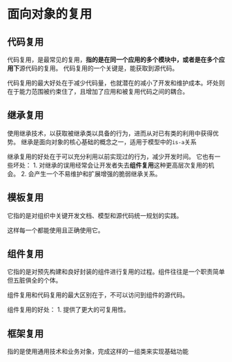 # 面向对象的复用

## 代码复用

代码复用，是最常见的复用，**指的是在同一个应用的多个模块中，或者是在多个应用下**源代码的复用。
代码复用的一个关键是，能获取到源代码。

代码复用的最大好处在于减少代码量，也就潜在的减小了开发和维护成本。坏处则在于能力范围被约束住了，且增加了应用和被复用代码之间的耦合。

## 继承复用

使用继承技术，以获取被继承类以具备的行为，进而从对已有类的利用中获得优势。
继承是面向对象的核心基础的概念之一，适用于模型中的`is-a`关系

继承复用的好处在于可以充分利用以前实现过的行为，减少开发时间。
它也有一些坏处：
    1. 对继承的误用经常会让开发者失去**组件复用**这种更高层次复用的机会。
    2. 会产生一个不易维护和扩展增强的脆弱继承关系。
    
## 模板复用

它指的是对组织中关键开发文档、模型和源代码统一规划的实践。

这样每一个都能使用且正确使用它。

## 组件复用

它指的是对预先构建和良好封装的组件进行复用的过程。组件往往是一个职责简单但五脏俱全的个体。

组件复用和代码复用的最大区别在于，不可以访问到组件的源代码。

组件复用的好处：
    1. 提供了更大的可复用性。
    
## 框架复用

指的是使用通用技术和业务对象，完成这样的一组类来实现基础功能